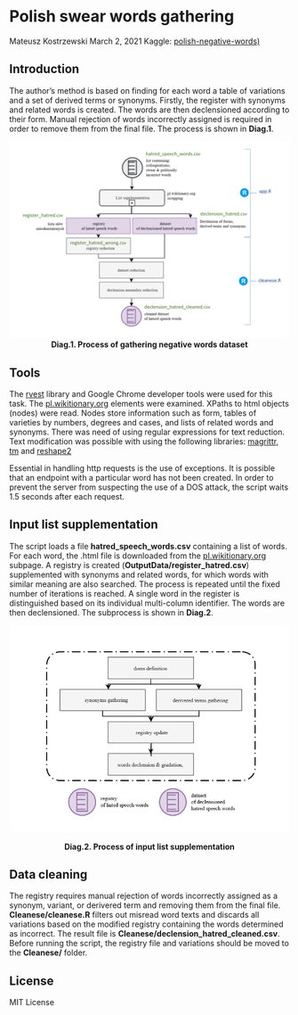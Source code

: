 Polish swear words gathering
================
Mateusz Kostrzewski
March 2, 2021
Kaggle: [polish-negative-words)](https://www.kaggle.com/mateuszkostrzewski/polish-negative-words)

## Introduction

The author’s method is based on finding for each word a table of
variations and a set of derived terms or synonyms. Firstly, the register
with synonyms and related words is created. The words are then
declensioned according to their form. Manual rejection of words
incorrectly assigned is required in order to remove them from the final
file. The process is shown in **Diag.1**.

<center>

![alt text here](Diagrams/3.png) **Diag.1. Process of gathering negative
words dataset**

</center>

## Tools

The [rvest](https://github.com/tidyverse/rvest) library and Google
Chrome developer tools were used for this task. The
[pl.wikitionary.org](pl.wikitionary.org) elements were examined. XPaths
to html objects (nodes) were read. Nodes store information such as form,
tables of varieties by numbers, degrees and cases, and lists of related
words and synonyms. There was need of using regular expressions for text
reduction. Text modification was possible with using the following
libraries: [magrittr](https://github.com/tidyverse/magrittr),
[tm](https://github.com/cran/tm) and
[reshape2](https://github.com/hadley/reshape)

Essential in handling http requests is the use of exceptions. It is
possible that an endpoint with a particular word has not been created.
In order to prevent the server from suspecting the use of a DOS attack,
the script waits 1.5 seconds after each request.

## Input list supplementation

The script loads a file **hatred\_speech\_words.csv** containing a list
of words. For each word, the .html file is downloaded from the
[pl.wikitionary.org](pl.wikitionary.org) subpage. A registry is created
(**OutputData/register\_hatred.csv**) supplemented with synonyms and
related words, for which words with similar meaning are also searched.
The process is repeated until the fixed number of iterations is reached.
A single word in the register is distinguished based on its individual
multi-column identifier. The words are then declensioned. The subprocess
is shown in **Diag.2**.

<center>

![alt text here](Diagrams/4.png)

</center>

<center>

**Diag.2. Process of input list supplementation**

</center>

## Data cleaning

The registry requires manual rejection of words incorrectly assigned as
a synonym, variant, or derivered term and removing them from the final
file. **Cleanese/cleanese.R** filters out misread word texts and
discards all variations based on the modified registry containing the
words determined as incorrect. The result file is
**Cleanese/declension\_hatred\_cleaned.csv**. Before running the script,
the registry file and variations should be moved to the **Cleanese/**
folder.

## License

MIT License
